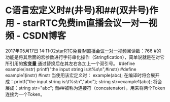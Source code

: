 # C语言宏定义时#(井号)和##(双井号)作用 - starRTC免费im直播会议一对一视频 - CSDN博客
2017年05月17日 14:11:02[starRTC免费IM直播会议一对一视频](https://me.csdn.net/elesos)阅读数：766
#的功能是将其后面的宏参数进行字符串化操作（Stringfication），简单说就是在对它所引用的**宏变量** 通过替换后在其左右各加上一个双引号。
#define example(instr) printf("the input string is:\t%s\n",#instr)
#define example1(instr) #instr
当使用该宏定义时：
example(abc); 在编译时将会展开成：printf("the input string is:\t%s\n","abc");
string str=example1(abc); 将会展成：string str="abc";
而##被称为连接符（concatenator），用来将两个Token连接为一个Token。
